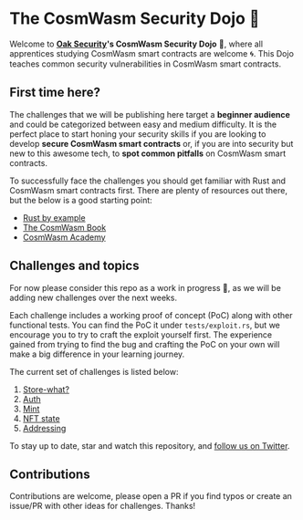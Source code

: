 # The CosmWasm Security Dojo :japanese_castle:

Welcome to **[Oak Security](https://oaksecurity.io)'s CosmWasm Security Dojo** :japanese_castle:, where all apprentices studying CosmWasm smart contracts are welcome :cyclone:. This Dojo teaches common security vulnerabilities in CosmWasm smart contracts.

## First time here?

The challenges that we will be publishing here target a **beginner audience** and could be categorized between easy and medium difficulty. It is the perfect place to start honing your security skills if you are looking to develop **secure CosmWasm smart contracts** or, if you are into security but new to this awesome tech, to **spot common pitfalls** on CosmWasm smart contracts.

To successfully face the challenges you should get familiar with Rust and CosmWasm smart contracts first. There are plenty of resources out there, but the below is a good starting point:

- [Rust by example](https://doc.rust-lang.org/rust-by-example/index.html)
- [The CosmWasm Book](https://book.cosmwasm.com/)
- [CosmWasm Academy](https://academy.cosmwasm.com/)

## Challenges and topics

For now please consider this repo as a work in progress :construction:, as we will be adding new challenges over the next weeks.

Each challenge includes a working proof of concept (PoC) along with other functional tests. You can find the PoC it under `tests/exploit.rs`, but we encourage you to try to craft the exploit yourself first. The experience gained from trying to find the bug and crafting the PoC on your own will make a big difference in your learning journey.

The current set of challenges is listed below:

1. [Store-what?](/challenges/01-storewhat)
2. [Auth](/challenges/02-auth)
3. [Mint](/challenges/03-mint)
4. [NFT state](/challenges/04-nft)
5. [Addressing](/challenges/05-addressing)

To stay up to date, star and watch this repository, and [follow us on Twitter](https://twitter.com/SecurityOak).

## Contributions

Contributions are welcome, please open a PR if you find typos or create an issue/PR with other ideas for challenges. Thanks!
